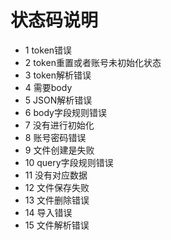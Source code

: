 # 状态码说明
- 1 token错误
- 2 token重置或者账号未初始化状态
- 3 token解析错误
- 4 需要body
- 5 JSON解析错误
- 6 body字段规则错误
- 7 没有进行初始化
- 8 账号密码错误
- 9 文件创建是失败
- 10 query字段规则错误
- 11 没有对应数据
- 12 文件保存失败
- 13 文件删除错误
- 14 导入错误
- 15 文件解析错误